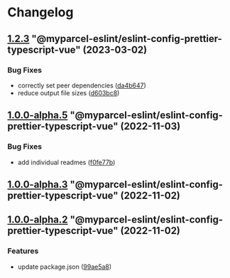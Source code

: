 # Changelog

<!-- MONODEPLOY:BELOW -->

## [1.2.3](https://github/myparcelnl/eslint/compare/@myparcel-eslint/eslint-config-prettier-typescript-vue@1.2.2...@myparcel-eslint/eslint-config-prettier-typescript-vue@1.2.3) "@myparcel-eslint/eslint-config-prettier-typescript-vue" (2023-03-02)


### Bug Fixes

* correctly set peer dependencies ([da4b647](https://github/myparcelnl/eslint/commit/da4b6474c8f3b996ecfb3fe571c46e4c97eb0104))
* reduce output file sizes ([d603bc8](https://github/myparcelnl/eslint/commit/d603bc80a73f0911e6734fcbf2049bf110704821))




## [1.0.0-alpha.5](https://github/myparcelnl/eslint/compare/@myparcel-eslint/eslint-config-prettier-typescript-vue@1.0.0-alpha.4...@myparcel-eslint/eslint-config-prettier-typescript-vue@1.0.0-alpha.5) "@myparcel-eslint/eslint-config-prettier-typescript-vue" (2022-11-03)


### Bug Fixes

* add individual readmes ([f0fe77b](https://github/myparcelnl/eslint/commit/f0fe77bd13668afdc7472d474aa967771945ae99))




## [1.0.0-alpha.3](https://github/myparcelnl/eslint/compare/@myparcel-eslint/eslint-config-prettier-typescript-vue@1.0.0-alpha.2...@myparcel-eslint/eslint-config-prettier-typescript-vue@1.0.0-alpha.3) "@myparcel-eslint/eslint-config-prettier-typescript-vue" (2022-11-02)




## [1.0.0-alpha.2](https://github/myparcelnl/eslint/compare/@myparcel-eslint/eslint-config-prettier-typescript-vue@1.0.0-alpha.1...@myparcel-eslint/eslint-config-prettier-typescript-vue@1.0.0-alpha.2) "@myparcel-eslint/eslint-config-prettier-typescript-vue" (2022-11-02)


### Features

* update package.json ([99ae5a8](https://github/myparcelnl/eslint/commit/99ae5a866389101f92e0b7ea077306d9dabb44e4))


